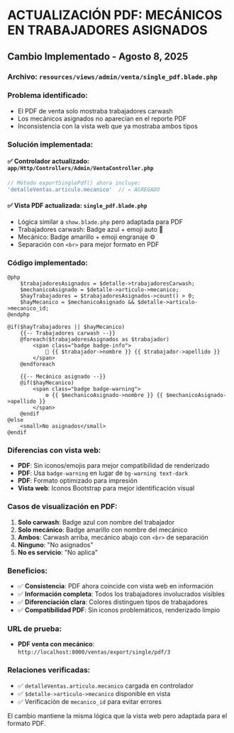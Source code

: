 # ACTUALIZACIÓN PDF: MECÁNICOS EN TRABAJADORES ASIGNADOS

## Cambio Implementado - Agosto 8, 2025

### Archivo: `resources/views/admin/venta/single_pdf.blade.php`

### Problema identificado:
- El PDF de venta solo mostraba trabajadores carwash
- Los mecánicos asignados no aparecían en el reporte PDF
- Inconsistencia con la vista web que ya mostraba ambos tipos

### Solución implementada:

#### ✅ **Controlador actualizado**: `app/Http/Controllers/Admin/VentaController.php`
```php
// Método exportSinglePdf() ahora incluye:
'detalleVentas.articulo.mecanico'  // ← AGREGADO
```

#### ✅ **Vista PDF actualizada**: `single_pdf.blade.php`
- Lógica similar a `show.blade.php` pero adaptada para PDF
- Trabajadores carwash: Badge azul + emoji auto 🚗
- Mecánico: Badge amarillo + emoji engranaje ⚙️
- Separación con `<br>` para mejor formato en PDF

### Código implementado:
```blade
@php
    $trabajadoresAsignados = $detalle->trabajadoresCarwash;
    $mechanicoAsignado = $detalle->articulo->mecanico;
    $hayTrabajadores = $trabajadoresAsignados->count() > 0;
    $hayMecanico = $mechanicoAsignado && $detalle->articulo->mecanico_id;
@endphp

@if($hayTrabajadores || $hayMecanico)
    {{-- Trabajadores carwash --}}
    @foreach($trabajadoresAsignados as $trabajador)
        <span class="badge badge-info">
            🚗 {{ $trabajador->nombre }} {{ $trabajador->apellido }}
        </span>
    @endforeach
    
    {{-- Mecánico asignado --}}
    @if($hayMecanico)
        <span class="badge badge-warning">
            ⚙️ {{ $mechanicoAsignado->nombre }} {{ $mechanicoAsignado->apellido }}
        </span>
    @endif
@else
    <small>No asignados</small>
@endif
```

### Diferencias con vista web:
- **PDF**: Sin iconos/emojis para mejor compatibilidad de renderizado
- **PDF**: Usa `badge-warning` en lugar de `bg-warning text-dark`
- **PDF**: Formato optimizado para impresión
- **Vista web**: Iconos Bootstrap para mejor identificación visual

### Casos de visualización en PDF:
1. **Solo carwash**: Badge azul con nombre del trabajador
2. **Solo mecánico**: Badge amarillo con nombre del mecánico
3. **Ambos**: Carwash arriba, mecánico abajo con `<br>` de separación
4. **Ninguno**: "No asignados"
5. **No es servicio**: "No aplica"

### Beneficios:
- ✅ **Consistencia**: PDF ahora coincide con vista web en información
- ✅ **Información completa**: Todos los trabajadores involucrados visibles
- ✅ **Diferenciación clara**: Colores distinguen tipos de trabajadores
- ✅ **Compatibilidad PDF**: Sin iconos problemáticos, renderizado limpio

### URL de prueba:
- **PDF venta con mecánico**: `http://localhost:8000/ventas/export/single/pdf/3`

### Relaciones verificadas:
- ✅ `detalleVentas.articulo.mecanico` cargada en controlador
- ✅ `$detalle->articulo->mecanico` disponible en vista
- ✅ Verificación de `mecanico_id` para evitar errores

El cambio mantiene la misma lógica que la vista web pero adaptada para el formato PDF.

